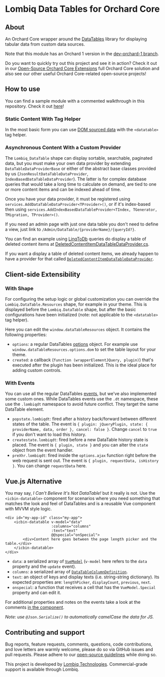 # Lombiq Data Tables for Orchard Core


## About

An Orchard Core wrapper around the [DataTables](https://datatables.net/) library for displaying tabular data from custom data sources. 

Note that this module has an Orchard 1 version in the [dev-orchard-1 branch](https://github.com/Lombiq/Orchard-Data-Tables/tree/dev-orchard-1).

Do you want to quickly try out this project and see it in action? Check it out in our [Open-Source Orchard Core Extensions](https://github.com/Lombiq/Open-Source-Orchard-Core-Extensions) full Orchard Core solution and also see our other useful Orchard Core-related open-source projects!


## How to use


You can find a sample module with a commented walkthrough in this repository. Check it out [here](Lombiq.DataTables.Samples/Readme.md)!


### Static Content With Tag Helper

In the most basic form you can use [DOM sourced data](https://datatables.net/examples/data_sources/dom.html) with the `<datatable>` tag helper.


### Asynchronous Content With a Custom Provider

The `Lombiq_DataTable` shape can display sortable, searchable, paginated data, but you must make your own data provider by extending `DataTableDataProviderBase` or either of the abstract base classes provided by us (`JsonResultDataTableDataProvider`, `IndexBasedDataTableDataProvider`). The latter is for complex database queries that would take a long time to calculate on demand, are tied to one or more content items and can be indexed ahead of time.

Once you have your data provider, it must be registered using `services.AddDataTableDataProvider<TProvider>()`, or if it's index-based then using `services.AddIndexBasedDataTableProvider<TIndex, TGenerator, TMigration, TProvider>()`.

If you need an admin page with just one data table you don't need to define a view, just link to `/Admin/DataTable/{providerName}/{queryId?}`.

You can find an example using [LinqToDb](https://github.com/Lombiq/Helpful-Libraries/blob/dev/Lombiq.HelpfulLibraries.LinqToDb/Readme.md) queries do display a table of deleted content items at [DeletedContentItemDataTableDataProvider.cs](Lombiq.DataTables/Services/DeletedContentItemDataTableDataProvider.cs).

If you want a display a table of deleted content items, we already happen to have a provider for that called [`DeletedContentItemDataTableDataProvider`](Lombiq.DataTables/Services/DeletedContentItemDataTableDataProvider.cs).

## Client-side Extensibility


### With Shape

For configuring the setup logic or global customization you can override the `Lombiq.DataTable.Resources` shape, for example in your theme. This is displayed before the `Lombiq.DataTable` shape, but after the basic configurations have been initialized (note: not applicable to the `<datatable>` tag helper).

Here you can edit the `window.dataTableResources` object. It contains the following properties:
- `options`: a regular DataTables [options](https://datatables.net/manual/options) object. For example use `window.dataTableResources.options.dom` to set the table layout for your theme.
- `created`: a callback (`function (wrapperElementJQuery, plugin)`) that's executed after the plugin has been initialized. This is the ideal place for adding custom controls.


### With Events

You can use all the regular DataTables [events](https://datatables.net/manual/events), but we've also implemented some custom ones. While DataTables events use the `.dt` namespace, these use the `.lombiqdt` namespace to avoid future conflict. They target the same DataTable element.

- `popstate.lombiqdt`: fired after a history back/forward between different states of the table. The event is `{ plugin: jQueryPlugin, state: { providerName, data, order }, cancel: false }`. Change `cancel` to `true` if you don't want to load this history.
- `createstate.lombiqdt`: fired before a new DataTable history state is placed. The event is `{ plugin, state }` and you can alter the `state` object from the event handler.
- `preXhr.lombiqdt`: fired inside the `options.ajax` function right before the web request is sent out. The event is `{ plugin, requestData, isHistory }`. You can change `requestData` here.


## Vue.js Alternative

You may say, _I Can't Believe It's Not DataTable!_ but it really is not. Use the `<icbin-datatable>` component for scenarios where you need something that matches the look and feel of DataTables and is a reusable Vue component with MVVM style logic.

```vue
<div id="my-app-id" class="my-app">
    <icbin-datatable v-model="data"
                     :columns="columns"
                     :text="text"
                     @@special="onSpecial">
        <div>Content here goes between the page length picker and the table.</div>
    </icbin-datatable>
</div>
```


- `data`: a serialized array of [`VueModel`](Lombiq.DataTables/Models/VueModel.cs) (`v-model` here refers to the `data` property and the `update` event).
- `columns`: a serialized array of [`DataTableColumnDefinition`](Lombiq.DataTables/Models/DataTableColumnDefinition.cs).
- `text`: an object of keys and display texts (i.e. string-string dictionary). Its expected properties are: `lengthPicker`, `displayCount`, `previous`, `next`.
- `onspecial`: a function that receives a cell that has the `VueModel.Special` property and can edit it.

For additional properties and notes on the events take a look at the comments [in the component](Lombiq.DataTables/Assets/Scripts/icbin-datatable.js).

_Note: use `@Json.Serialize()` to automatically camelCase the data for JS._

## Contributing and support

Bug reports, feature requests, comments, questions, code contributions, and love letters are warmly welcome, please do so via GitHub issues and pull requests. Please adhere to our [open-source guidelines](https://lombiq.com/open-source-guidelines) while doing so.

This project is developed by [Lombiq Technologies](https://lombiq.com/). Commercial-grade support is available through Lombiq.
